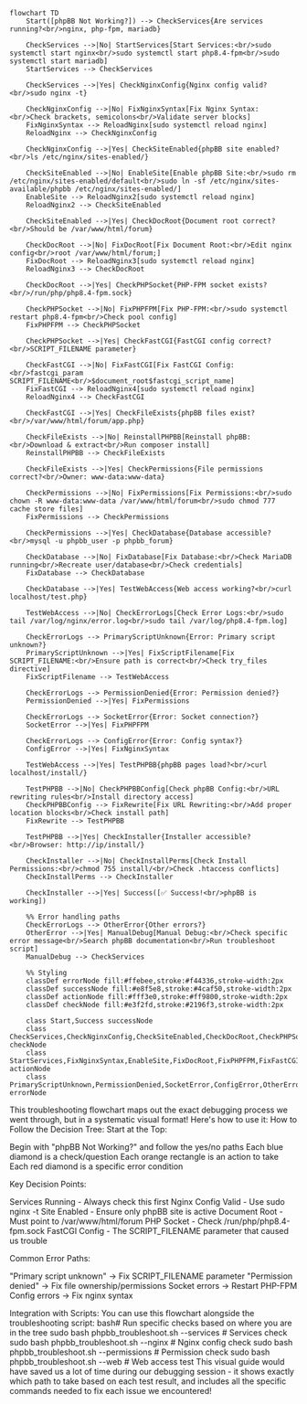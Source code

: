 ```mermaid
flowchart TD
    Start([phpBB Not Working?]) --> CheckServices{Are services running?<br/>nginx, php-fpm, mariadb}
    
    CheckServices -->|No| StartServices[Start Services:<br/>sudo systemctl start nginx<br/>sudo systemctl start php8.4-fpm<br/>sudo systemctl start mariadb]
    StartServices --> CheckServices
    
    CheckServices -->|Yes| CheckNginxConfig{Nginx config valid?<br/>sudo nginx -t}
    
    CheckNginxConfig -->|No| FixNginxSyntax[Fix Nginx Syntax:<br/>Check brackets, semicolons<br/>Validate server blocks]
    FixNginxSyntax --> ReloadNginx[sudo systemctl reload nginx]
    ReloadNginx --> CheckNginxConfig
    
    CheckNginxConfig -->|Yes| CheckSiteEnabled{phpBB site enabled?<br/>ls /etc/nginx/sites-enabled/}
    
    CheckSiteEnabled -->|No| EnableSite[Enable phpBB Site:<br/>sudo rm /etc/nginx/sites-enabled/default<br/>sudo ln -sf /etc/nginx/sites-available/phpbb /etc/nginx/sites-enabled/]
    EnableSite --> ReloadNginx2[sudo systemctl reload nginx]
    ReloadNginx2 --> CheckSiteEnabled
    
    CheckSiteEnabled -->|Yes| CheckDocRoot{Document root correct?<br/>Should be /var/www/html/forum}
    
    CheckDocRoot -->|No| FixDocRoot[Fix Document Root:<br/>Edit nginx config<br/>root /var/www/html/forum;]
    FixDocRoot --> ReloadNginx3[sudo systemctl reload nginx]
    ReloadNginx3 --> CheckDocRoot
    
    CheckDocRoot -->|Yes| CheckPHPSocket{PHP-FPM socket exists?<br/>/run/php/php8.4-fpm.sock}
    
    CheckPHPSocket -->|No| FixPHPFPM[Fix PHP-FPM:<br/>sudo systemctl restart php8.4-fpm<br/>Check pool config]
    FixPHPFPM --> CheckPHPSocket
    
    CheckPHPSocket -->|Yes| CheckFastCGI{FastCGI config correct?<br/>SCRIPT_FILENAME parameter}
    
    CheckFastCGI -->|No| FixFastCGI[Fix FastCGI Config:<br/>fastcgi_param SCRIPT_FILENAME<br/>$document_root$fastcgi_script_name]
    FixFastCGI --> ReloadNginx4[sudo systemctl reload nginx]
    ReloadNginx4 --> CheckFastCGI
    
    CheckFastCGI -->|Yes| CheckFileExists{phpBB files exist?<br/>/var/www/html/forum/app.php}
    
    CheckFileExists -->|No| ReinstallPHPBB[Reinstall phpBB:<br/>Download & extract<br/>Run composer install]
    ReinstallPHPBB --> CheckFileExists
    
    CheckFileExists -->|Yes| CheckPermissions{File permissions correct?<br/>Owner: www-data:www-data}
    
    CheckPermissions -->|No| FixPermissions[Fix Permissions:<br/>sudo chown -R www-data:www-data /var/www/html/forum<br/>sudo chmod 777 cache store files]
    FixPermissions --> CheckPermissions
    
    CheckPermissions -->|Yes| CheckDatabase{Database accessible?<br/>mysql -u phpbb_user -p phpbb_forum}
    
    CheckDatabase -->|No| FixDatabase[Fix Database:<br/>Check MariaDB running<br/>Recreate user/database<br/>Check credentials]
    FixDatabase --> CheckDatabase
    
    CheckDatabase -->|Yes| TestWebAccess{Web access working?<br/>curl localhost/test.php}
    
    TestWebAccess -->|No| CheckErrorLogs[Check Error Logs:<br/>sudo tail /var/log/nginx/error.log<br/>sudo tail /var/log/php8.4-fpm.log]
    
    CheckErrorLogs --> PrimaryScriptUnknown{Error: Primary script unknown?}
    PrimaryScriptUnknown -->|Yes| FixScriptFilename[Fix SCRIPT_FILENAME:<br/>Ensure path is correct<br/>Check try_files directive]
    FixScriptFilename --> TestWebAccess
    
    CheckErrorLogs --> PermissionDenied{Error: Permission denied?}
    PermissionDenied -->|Yes| FixPermissions
    
    CheckErrorLogs --> SocketError{Error: Socket connection?}
    SocketError -->|Yes| FixPHPFPM
    
    CheckErrorLogs --> ConfigError{Error: Config syntax?}
    ConfigError -->|Yes| FixNginxSyntax
    
    TestWebAccess -->|Yes| TestPHPBB{phpBB pages load?<br/>curl localhost/install/}
    
    TestPHPBB -->|No| CheckPHPBBConfig[Check phpBB Config:<br/>URL rewriting rules<br/>Install directory access]
    CheckPHPBBConfig --> FixRewrite[Fix URL Rewriting:<br/>Add proper location blocks<br/>Check install path]
    FixRewrite --> TestPHPBB
    
    TestPHPBB -->|Yes| CheckInstaller{Installer accessible?<br/>Browser: http://ip/install/}
    
    CheckInstaller -->|No| CheckInstallPerms[Check Install Permissions:<br/>chmod 755 install/<br/>Check .htaccess conflicts]
    CheckInstallPerms --> CheckInstaller
    
    CheckInstaller -->|Yes| Success([✅ Success!<br/>phpBB is working])
    
    %% Error handling paths
    CheckErrorLogs --> OtherError{Other errors?}
    OtherError -->|Yes| ManualDebug[Manual Debug:<br/>Check specific error message<br/>Search phpBB documentation<br/>Run troubleshoot script]
    ManualDebug --> CheckServices
    
    %% Styling
    classDef errorNode fill:#ffebee,stroke:#f44336,stroke-width:2px
    classDef successNode fill:#e8f5e8,stroke:#4caf50,stroke-width:2px
    classDef actionNode fill:#fff3e0,stroke:#ff9800,stroke-width:2px
    classDef checkNode fill:#e3f2fd,stroke:#2196f3,stroke-width:2px
    
    class Start,Success successNode
    class CheckServices,CheckNginxConfig,CheckSiteEnabled,CheckDocRoot,CheckPHPSocket,CheckFastCGI,CheckFileExists,CheckPermissions,CheckDatabase,TestWebAccess,TestPHPBB,CheckInstaller checkNode
    class StartServices,FixNginxSyntax,EnableSite,FixDocRoot,FixPHPFPM,FixFastCGI,ReinstallPHPBB,FixPermissions,FixDatabase,FixScriptFilename,FixRewrite,CheckInstallPerms,ManualDebug actionNode
    class PrimaryScriptUnknown,PermissionDenied,SocketError,ConfigError,OtherError errorNode
```
This troubleshooting flowchart maps out the exact debugging process we went through, but in a systematic visual format! Here's how to use it:
How to Follow the Decision Tree:
Start at the Top:

Begin with "phpBB Not Working?" and follow the yes/no paths
Each blue diamond is a check/question
Each orange rectangle is an action to take
Each red diamond is a specific error condition

Key Decision Points:

Services Running - Always check this first
Nginx Config Valid - Use sudo nginx -t
Site Enabled - Ensure only phpBB site is active
Document Root - Must point to /var/www/html/forum
PHP Socket - Check /run/php/php8.4-fpm.sock
FastCGI Config - The SCRIPT_FILENAME parameter that caused us trouble

Common Error Paths:

"Primary script unknown" → Fix SCRIPT_FILENAME parameter
"Permission denied" → Fix file ownership/permissions
Socket errors → Restart PHP-FPM
Config errors → Fix nginx syntax

Integration with Scripts:
You can use this flowchart alongside the troubleshooting script:
bash# Run specific checks based on where you are in the tree
sudo bash phpbb_troubleshoot.sh --services    # Services check
sudo bash phpbb_troubleshoot.sh --nginx       # Nginx config check
sudo bash phpbb_troubleshoot.sh --permissions # Permission check
sudo bash phpbb_troubleshoot.sh --web         # Web access test
This visual guide would have saved us a lot of time during our debugging session - it shows exactly which path to take based on each test result, and includes all the specific commands needed to fix each issue we encountered!
